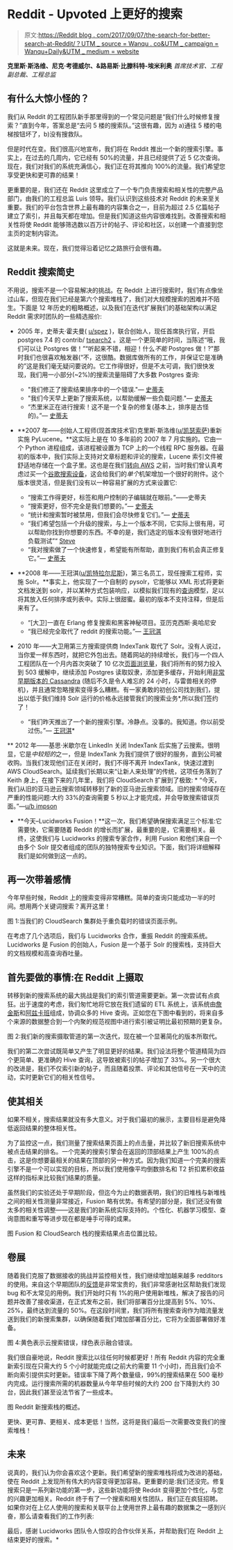# Reddit - Upvoted 上更好的搜索

> 原文:[https://Reddit blog . com/2017/09/07/the-search-for-better-search-at-Reddit/？UTM _ source = Wanqu . co&UTM _ campaign = Wanqu+Daily&UTM _ medium = website](https://redditblog.com/2017/09/07/the-search-for-better-search-at-reddit/?utm_source=wanqu.co&utm_campaign=Wanqu+Daily&utm_medium=website)

**克里斯·斯洛维、尼克·考德威尔、&路易斯·比滕科特-埃米利奥** *首席技术官、工程副总裁、工程总监*

## 有什么大惊小怪的？

我们从 Reddit 的工程团队新手那里得到的一个常见问题是“我们什么时候修复搜索？”直到今年，答案总是“去问 5 楼的搜索队。”这很有趣，因为 a)通往 5 楼的电梯按钮坏了，b)没有搜救队。

但是时代在变。我们很高兴地宣布，我们将在 Reddit 推出一个新的搜索引擎。事实上，在过去的几周内，它已经有 50%的流量，并且已经提供了近 5 亿次查询。现在，我们对我们的系统充满信心，我们正在将其推向 100%的流量。我们希望您享受更快和更可靠的结果！

更重要的是，我们还在 Reddit 这里成立了一个专门负责搜索和相关性的完整产品部门，由我们的工程总监 Luis 领导。我们认识到这些技术对 Reddit 的未来至关重要。我们的平台包含世界上最有趣的内容集合之一，目前为超过 2.5 亿篇帖子建立了索引，并且每天都在增加。但是我们知道这些内容很难找到。改善搜索和相关性将使 Reddit 能够筛选数以百万计的帖子、评论和社区，以创建一个直接到您主页的定制内容流。

这就是未来。现在，我们觉得沿着记忆之路旅行会很有趣。

## **Reddit 搜索简史**

不用说，搜索不是一个容易解决的挑战。在 Reddit 上进行搜索时，我们有点像坐过山车，但现在我们已经是第六个搜索堆栈了，我们对大规模搜索的困难并不陌生。下面是 12 年历史的粗略概述，以及我们在迭代扩展我们的基础架构以满足 Reddit 需求时团队的一些精选报价:

*   2005 年，史蒂夫·霍夫曼( [u/spez](https://www.reddit.com/user/spez) )，联合创始人，现任首席执行官，开启 postgres 7.4 的 contrib/ [tsearch2](http://www.sai.msu.su/~megera/postgres/gist/tsearch/V2/) 。这是一个更简单的时间，当陈述“哦，我们可以让 Postgres 做！”“听起来不错，相迎！什么*不能* Postgres 做！?"那时我们也很喜欢触发器(“不，这很酷。数据库做所有的工作，并保证它是准确的”这是我们毫无疑问要说的。它工作得很好，但是不太可调，我们很快发现，我们用一小部分(~2%)的搜索流量阻碍了大多数 Postgres 查询:
    *   "我们修正了搜索结果排序中的一个错误."— [史蒂夫](https://redditblog.com/2006/02/27/if-you-want-something-done-right-do-it-yourself/)
    *   "我们今天早上更新了搜索系统，以帮助缓解一些负载问题."— [史蒂夫](https://redditblog.com/2006/07/25/searching/)
    *   “杰里米正在进行搜索！这不是一个复杂的修复(基本上，排序是古怪的)。”— [史蒂夫](https://redditblog.com/2007/04/28/updates/)

*   **2007 年——创始人工程师(现首席技术官)克里斯·斯洛维([u/凯瑟索萨](https://www.reddit.com/user/KeyserSosa))重新实施 PyLucene。**这实际上是在 10 多年前的 2007 年 7 月实施的。它由一个 Python 进程组成，该进程被设置为 TCP 上的一个线程 RPC 服务器。在最初的版本中，我们实际上支持对文章标题和评论的搜索，Lucene 索引文件被舒适地存储在一个盒子里。这也是在我们[转向 AWS](https://redditblog.com/2009/11/10/moving-to-the-cloud/) 之前，当时我们曾认真考虑过买一个[谷歌搜索设备](https://en.wikipedia.org/wiki/Google_Search_Appliance)，这会给我们的*单个*机架增加一个很好的附件。这个版本很灵活，但是我们没有以一种容易扩展的方式来设置它:
    *   “搜索工作得更好，标签和用户控制的子编辑就在眼前。”——史蒂夫
    *   “搜索更好，但不完全是我们想要的。”— [史蒂夫](https://redditblog.com/2007/08/21/its-slow-its-unstable-its-beta/)
    *   “统计和搜索暂时被禁用，但我们会尽快修复它们。”— [史蒂夫](https://redditblog.com/2007/10/16/reddit-status-update/)
    *   “我们希望包括一个升级的搜索，与上一个版本不同，它实际上很有用，可以帮助你找到你想要的东西。不幸的是，我们选定的版本没有很好地进行负载测试”“ [Steve](https://redditblog.com/2007/10/18/reddit-status-update-part-ii/)
    *   “我对搜索做了一个快速修复，希望能有所帮助，直到我们有机会真正修复它。”— [史蒂夫](https://redditblog.com/2007/06/08/a-note-on-search-and-what-were-working-on/)

*   **2008 年——王冠淇([u/凯特拉尔尼斯](https://www.reddit.com/user/ketralnis))，第三名员工，现任搜索工程师，实施 Solr。**事实上，他实现了一个自制的 pysolr，它能够以 XML 形式将更新文档发送到 solr，并以某种方式包装响应，以模拟我们现有的[查询](https://github.com/reddit/reddit/blob/master/r2/r2/lib/db/thing.py#L1084)模型，足以将其放入任何排序或列表中。实际上很甜蜜。最初的版本不支持注释，但是后来有了。
    *   “[大卫]一直在 Erlang 修复搜索和黑客神秘项目。亚历克西斯·奥哈尼安
    *   “我已经完全取代了 reddit 的搜索功能。”— [王冠淇](https://redditblog.com/2008/04/21/new-search-2/)

*   2010 年——大卫用第三方搜索提供商 IndexTank 取代了 Solr。没有人说过，当你爱一样东西时，就把它外包出去。随着网站的持续增长，我们与一个四人工程团队在一个月内首次突破了 10 亿次[页面浏览量](https://redditblog.com/2011/02/02/reddit-billions-served/)，我们将所有的努力投入到 503 缓解中，继续添加 Postgres 读取奴隶，添加更多缓存，开始利用[非常早期版本的 Cassandra](https://redditblog.com/2010/03/12/she-who-entangles-men/) (随后不久是令人难忘的 24 小时，与雷兽相关的停机)，并且通常忽略搜索变得多么糟糕。有一家勇敢的初创公司找到我们，提出以低于我们维持 Solr 运行的价格永远接管我们的搜索业务*,所以我们签约了！

    *   “我们昨天推出了一个新的搜索引擎。冷静点。没事的。我知道。你以前受过伤。”— [王冠淇](https://redditblog.com/2010/07/21/new-search/)* 

 **   2012 年——基思·米歇尔在 LinkedIn 关闭 IndexTank 后实施了云搜索。很明显，它是*中较短的*之一，但是 IndexTank 为我们提供了很好的服务，直到公司被收购。当我们发现他们正在关闭时，我们不得不离开 IndexTank，快速过渡到 AWS CloudSearch。延续我们长期以来“让新人来处理”的传统，这项任务落到了 Keith 身上，在接下来的几年里，我们将 CloudSearch 扩展到了极致:
    *   “今天，我们从旧的亚马逊云搜索领域转移到了新的亚马逊云搜索领域。旧的搜索领域存在严重的性能问题:大约 33%的查询需要 5 秒以上才能完成，并会导致搜索错误页面。”—[u/b impson](https://www.reddit.com/r/changelog/comments/694o34/reddit_search_performance_improvements/)

*   **今天–Lucidworks Fusion！**这一次，我们希望确保搜索满足三个标准:它需要快，它需要随着 Reddit 的增长而扩展，最重要的是，它需要相关。最终，这使我们与 Lucidworks 的搜索专家合作，利用 Fusion 和他们来自一个由多个 Solr 提交者组成的团队的独特搜索专业知识。下面，我们将详细解释我们是如何做到这一点的。

## **再一次带着感情**

今年早些时候，Reddit 上的搜索变得非常糟糕。简单的查询只能成功一半的时间。想用两个关键词搜索？离开这里！



 图 1:当我们的 CloudSearch 集群处于重负载时的错误页面示例。 



在考虑了几个选项后，我们与 Lucidworks 合作，重振 Reddit 的搜索系统。Lucidworks 是 Fusion 的创始人，Fusion 是一个基于 Solr 的搜索栈，支持巨大的文档规模和高查询吞吐量。

## **首先要做的事情:在 Reddit 上摄取**

转移到新的搜索系统的最大挑战是我们的索引管道需要更新。第一次尝试有点疯狂。出于速度的考虑，我们匆忙地将它放在我们遗留的 ETL 系统上，该系统由[詹金斯](https://jenkins.io/)和[阿兹卡班](https://azkaban.github.io/)组成，协调众多的 Hive 查询。正如您在下图中看到的，将来自多个来源的数据整合到一个内聚的规范视图中进行索引被证明比最初预期的更复杂。



 图 2:我们新的搜索摄取管道的第一次迭代，现在被一个显著简化的版本所取代。 



我们的第二次尝试既简单又产生了明显更好的结果。我们设法将整个管道精简为四个更简单、更准确的 Hive 查询，这导致被索引的帖子增加了 33%。另一个很大的改进是，我们不仅索引新的帖子，而且随着投票、评论和其他信号在一天中的流动，实时更新它们的相关性信号。

## **使其相关**

如果不相关，搜索结果就没有多大意义。对于我们最初的展示，主要目标是避免降低返回结果的整体相关性。

为了监控这一点，我们测量了搜索结果页面上的点击量，并比较了新旧搜索系统中被点击结果的排名。一个完美的搜索引擎会在返回的顶部结果上产生 100%的点击，这是你想要最相关的结果在顶部的另一种方式。因为我们知道一个完美的搜索引擎不是一个可以实现的目标，所以我们使用像平均倒数排名和 T2 折扣累积收益这样的指标来比较我们结果的质量。

虽然我们的实验还处于早期阶段，但迄今为止的数据表明，我们的旧堆栈与新堆栈之间的相关性测量非常接近，Fusion 略有优势。有希望的部分是，我们还没有做太多的相关性调整——这是我们的新系统实际支持的。个性化、机器学习模型、查询意图和重写等进步现在都是唾手可得的成果。



 图 Fusion 和 CloudSearch 栈的搜索结果点击位置比较。 



## **卷展**

随着我们克服了数据接收的挑战并监控相关性，我们继续增加越来越多 redditors 的使用。来自这个早期团队的[反馈](https://www.reddit.com/r/changelog/comments/6pi0kk/improving_search/)是非常宝贵的，我们非常感谢社区帮助我们发现 bug 和不太常见的用例。我们开始时只有 1%的用户使用新堆栈，解决了报告的问题并改善了接收渠道，在正式发布之前，我们将部署百分比提高到 5%、10%、25%，最终达到流量的 50%。在这段时间里，我们将所有搜索查询作为暗流量发送到我们的新搜索集群，以确保随着我们增加部署百分比，它将为全面部署做好准备。



 图 4:黄色表示云搜索错误，绿色表示融合错误。 



我们很自豪地说，Reddit 搜索比以往任何时候都更好！所有 Reddit 内容的完全重新索引现在只需大约 5 个小时就能完成(之前大约需要 11 个小时)，而且我们会不断向索引提供实时更新。错误率下降了两个数量级，99%的搜索结果在 500 毫秒内完成。运行搜索所需的机器数量从今年早些时候的大约 200 台下降到大约 30 台，因此我们甚至设法节省了一些成本。



 图 Reddit 新搜索栈的概述。 



更快、更可靠、更相关、成本更低！当然，这将是我们最后一次需要改变我们的搜索堆栈！

## **未来**

说真的，我们认为你会喜欢这个更新。我们希望新的搜索堆栈将成为改进的基础，使在 Reddit 上发现所有伟大的内容变得更加容易。更重要的是:我们还没完。修复搜索只是一系列新功能的第一步，这些新功能将使 Reddit 变得更加个性化，与您的兴趣更加相关。Reddit 终于有了一个搜索和相关性团队，我们正在疯狂招聘。如果你对在上亿人使用的搜索和关联平台上使用世界上最有趣的数据集之一感到兴奋，那么请查看我们的工作列表:

最后，感谢 Lucidworks 团队令人惊叹的合作伙伴关系，并帮助我们在 Reddit 上结束更好的搜索。*